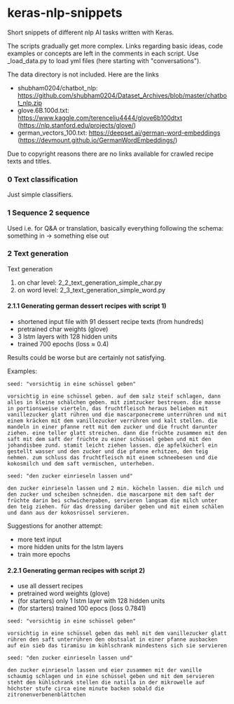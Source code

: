 # keras-nlp-snippets
Short snippets of different nlp AI tasks written with Keras.


The scripts gradually get more complex. Links regarding basic ideas, code examples or concepts are left in the comments in each script.
Use _load_data.py to load yml files (here starting with "conversations").

The data directory is not included. Here are the links
- shubham0204/chatbot_nlp: https://github.com/shubham0204/Dataset_Archives/blob/master/chatbot_nlp.zip
- glove.6B.100d.txt: https://www.kaggle.com/terenceliu4444/glove6b100dtxt (https://nlp.stanford.edu/projects/glove/)
- german_vectors_100.txt: https://deepset.ai/german-word-embeddings (https://devmount.github.io/GermanWordEmbeddings/)


Due to copyright reasons there are no links available for crawled recipe texts and titles.


### 0 Text classification
Just simple classifiers.

### 1 Sequence 2 sequence
Used i.e. for Q&A or translation, basically everything following the schema: something in -> something else out

### 2 Text generation
Text generation
1) on char level: 2_2_text_generation_simple_char.py
2) on word level: 2_3_text_generation_simple_word.py


#### 2.1.1 Generating german dessert recipes with script 1)
- shortened input file with 91 dessert recipe texts (from hundreds)
- pretrained char weights (glove)
- 3 lstm layers with 128 hidden units
- trained 700 epochs (loss ≈ 0.4)

Results could be worse but are certainly not satisfying. 

Examples:
```
seed: "vorsichtig in eine schüssel geben"

vorsichtig in eine schüssel geben. auf dem salz steif schlagen, dann alles in kleine schälchen geben. mit zimtzucker bestreuen. die masse in portionsweise vierteln, das fruchtfleisch heraus belieben mit vanillezucker glatt rühren und die mascarponecreme unterrühren und mit einem kräcken mit dem vanillezucker verrühren und kalt stellen. die mandeln in einer pfanne rett mit dem zucker und die frucht darunter ziehen. eine teller glatt streichen. dann die früchte zusammen mit den saft mit dem saft der früchte zu einer schüssel geben und mit den johandisbee zund. stamit leicht ziehen lassen. die apfelkücherl ein gestellt wasser und den zucker und die pfanne erhitzen, den teig nehmen. zum schluss das fruchtfleisch mit einem schneebesen und die kokosmilch und dem saft vermischen, unterheben.
```

```
seed: "den zucker einrieseln lassen und"

den zucker einrieseln lassen und 2 min. köcheln lassen. die milch und den zucker und scheiben schneiden. die mascarpone mit dem saft der früchte darin bei schwicherpaben, servieren langsam die milch unter den teig ziehen. für das dressing darüber geben und mit einem schälen und dann aus der kokosrüssel servieren.
```

Suggestions for another attempt:
- more text input
- more hidden units for the lstm layers
- train more epochs


#### 2.2.1 Generating german recipes with script 2)
- use all dessert recipes
- pretrained word weights (glove)
- (for starters) only 1 lstm layer with 128 hidden units
- (for starters) trained 100 epocs (loss 0.7841)


```
seed: "vorsichtig in eine schüssel geben"

vorsichtig in eine schüssel geben das mehl mit dem vanillezucker glatt rühren den saft unterrühren den obstsalat in einer pfanne ausbacken auf ein sieb das tiramisu im kühlschrank mindestens sich sie servieren
```

```
seed: "den zucker einrieseln lassen und"

den zucker einrieseln lassen und eier zusammen mit der vanille schaumig schlagen und in eine schüssel geben und mit dem servieren steht den kühlschrank stellen die natilla in der mikrowelle auf höchster stufe circa eine minute backen sobald die zitronenverbenenblättchen
```
